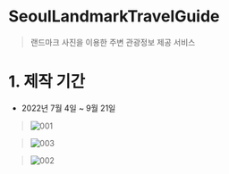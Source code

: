 # SeoulLandmarkTravelGuide
> 랜드마크 사진을 이용한 주변 관광정보 제공 서비스

# 1. 제작 기간
* 2022년 7월 4일 ~ 9월 21일


>![001](https://user-images.githubusercontent.com/96827495/202969794-6190e0c3-e9df-405b-99a5-bd27e89da6bd.JPG)

>![003](https://user-images.githubusercontent.com/96827495/202970934-9aaf8241-e791-417d-8146-a5a0806f72f2.JPG)

>![002](https://user-images.githubusercontent.com/96827495/202969910-b783d9a5-6ecf-49cc-9a90-fba00b9ef406.JPG)
